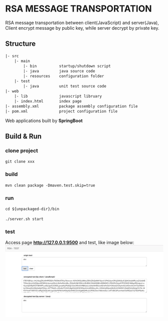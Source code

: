 # RSA MESSAGE TRANSPORTATION

RSA message transportation between client(JavaScript) and server(Java),  
Client encrypt message by public key, while server decrypt by private key.  

## Structure

```
|- src
    |- main
        |- bin          startup/shutdown script
        |- java         java source code
        |- resources    configuration folder
    |- test
        |- java         unit test source code
|- web
    |- lib              javascript libruary
    |- index.html       index page
|- assembly.xml         package assembly configuration file
|- pom.xml              project configuration file
```

Web applications built by **SpringBoot**

## Build & Run

### clone project 
```
git clone xxx
```

### build 
```
mvn clean package -Dmaven.test.skip=true
```

### run
```
cd ${unpackaged-dir}/bin

./server.sh start
```

### test
Access page **http://127.0.0.1:9500** and test, like image below:  
![](page.png)
